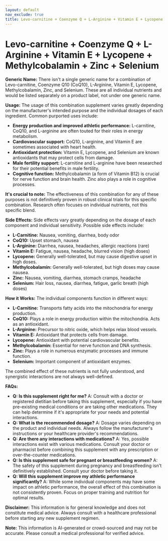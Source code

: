 ```yaml
---
layout: default
nav_exclude: true
title: Levo-carnitine + Coenzyme Q + L-Arginine + Vitamin E + Lycopene + Methylcobalamin + Zinc + Selenium
---
```


# Levo-carnitine + Coenzyme Q + L-Arginine + Vitamin E + Lycopene + Methylcobalamin + Zinc + Selenium

**Generic Name:**  There isn't a single generic name for a combination of Levo-carnitine, Coenzyme Q10 (CoQ10), L-Arginine, Vitamin E, Lycopene, Methylcobalamin, Zinc, and Selenium.  These are all individual nutrients and would be listed separately on a product label, not under one generic name.

**Usage:** The usage of this combination supplement varies greatly depending on the manufacturer's intended purpose and the individual dosages of each ingredient.  Common purported uses include:

* **Energy production and improved athletic performance:** L-carnitine, CoQ10, and L-arginine are often touted for their roles in energy metabolism.
* **Cardiovascular support:** CoQ10, L-arginine, and Vitamin E are sometimes associated with heart health.
* **Antioxidant protection:** Vitamin E, Lycopene, and Selenium are known antioxidants that may protect cells from damage.
* **Male fertility support:** L-carnitine and L-arginine have been researched for their potential benefits in male fertility.
* **Cognitive function:** Methylcobalamin (a form of Vitamin B12) is crucial for nerve function and brain health.  Zinc also plays a role in cognitive processes.

**It's crucial to note:** The effectiveness of this combination for any of these purposes is not definitively proven in robust clinical trials for this specific combination.  Research often focuses on individual nutrients, not this specific blend.

**Side Effects:** Side effects vary greatly depending on the dosage of each component and individual sensitivity. Possible side effects include:

* **L-Carnitine:** Nausea, vomiting, diarrhea, body odor
* **CoQ10:** Upset stomach, nausea
* **L-Arginine:** Diarrhea, nausea, headaches, allergic reactions (rare)
* **Vitamin E:**  Fatigue, nausea, headache, blurred vision (high doses)
* **Lycopene:** Generally well-tolerated, but may cause digestive upset in high doses.
* **Methylcobalamin:** Generally well-tolerated, but high doses may cause nausea.
* **Zinc:**  Nausea, vomiting, diarrhea, stomach cramps, headache
* **Selenium:**  Hair loss, nausea, diarrhea, fatigue, garlic breath (high doses)


**How it Works:** The individual components function in different ways:

* **L-Carnitine:** Transports fatty acids into the mitochondria for energy production.
* **CoQ10:**  Plays a role in energy production within the mitochondria.  Acts as an antioxidant.
* **L-Arginine:** Precursor to nitric oxide, which helps relax blood vessels.
* **Vitamin E:**  Antioxidant that protects cells from damage.
* **Lycopene:** Antioxidant with potential cardiovascular benefits.
* **Methylcobalamin:**  Essential for nerve function and DNA synthesis.
* **Zinc:**  Plays a role in numerous enzymatic processes and immune function.
* **Selenium:**  Important component of antioxidant enzymes.


The combined effect of these nutrients is not fully understood, and synergistic interactions are not always well-defined.

**FAQs:**

* **Q: Is this supplement right for me?** A:  Consult with a doctor or registered dietitian before taking this supplement, especially if you have pre-existing medical conditions or are taking other medications.  They can help determine if it's appropriate for your needs and potential interactions.
* **Q: What is the recommended dosage?** A:  Dosage varies depending on the product and individual needs. Always follow the manufacturer's instructions or your healthcare provider's recommendations.
* **Q: Are there any interactions with medications?** A: Yes, possible interactions exist with various medications.  Consult your doctor or pharmacist before combining this supplement with any prescription or over-the-counter medications.
* **Q:  Is this supplement safe for pregnant or breastfeeding women?** A:  The safety of this supplement during pregnancy and breastfeeding isn't definitively established.  Consult your doctor before taking it.
* **Q:  Will this supplement improve my athletic performance significantly?** A: While some individual components may have some impact on athletic performance, the overall effect of this combination is not consistently proven.  Focus on proper training and nutrition for optimal results.


**Disclaimer:** This information is for general knowledge and does not constitute medical advice. Always consult with a healthcare professional before starting any new supplement regimen.


**Note:** This information is AI-generated or crowd-sourced and may not be accurate. Please consult a medical professional for verified advice.